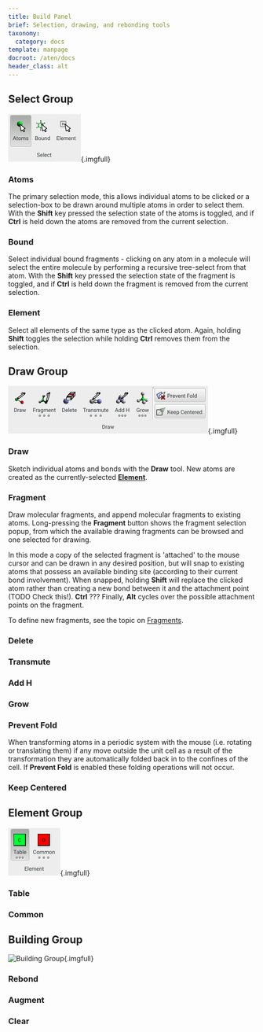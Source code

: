 ```yaml
---
title: Build Panel
brief: Selection, drawing, and rebonding tools
taxonomy:
  category: docs
template: manpage
docroot: /aten/docs
header_class: alt
---
```


## Select Group <a id="select"></a>

![Select Group](select.png){.imgfull}

### Atoms

The primary selection mode, this allows individual atoms to be clicked or a selection-box to be drawn around multiple atoms in order to select them. With the **Shift** key pressed the selection state of the atoms is toggled, and if **Ctrl** is held down the atoms are removed from the current selection.

### Bound

Select individual bound fragments - clicking on any atom in a molecule will select the entire molecule by performing a recursive tree-select from that atom. With the **Shift** key pressed the selection state of the fragment is toggled, and if **Ctrl** is held down the fragment is removed from the current selection.

### Element

Select all elements of the same type as the clicked atom. Again, holding **Shift** toggles the selection while holding **Ctrl** removes them from the selection.

## Draw Group <a id="draw"></a>

![Draw Group](draw.png){.imgfull}

### Draw

Sketch individual atoms and bonds with the **Draw** tool. New atoms are created as the currently-selected [**Element**](/aten/docs/gui/build#element).

### Fragment

Draw molecular fragments, and append molecular fragments to existing atoms. Long-pressing the **Fragment** button shows the fragment selection popup, from which the available drawing fragments can be browsed and one selected for drawing.

In this mode a copy of the selected fragment is 'attached' to the mouse cursor and can be drawn in any desired position, but will snap to existing atoms that possess an available binding site (according to their current bond involvement). When snapped, holding **Shift** will replace the clicked atom rather than creating a new bond between it and the attachment point (TODO Check this!). **Ctrl** ??? Finally, **Alt** cycles over the possible attachment points on the fragment.

To define new fragments, see the topic on [Fragments](/aten/docs/topics/fragments).

### Delete

### Transmute

### Add H

### Grow

### Prevent Fold

When transforming atoms in a periodic system with the mouse (i.e. rotating or translating them) if any move outside the unit cell as a result of the transformation they are automatically folded back in to the confines of the cell. If **Prevent Fold** is enabled these folding operations will not occur.

### Keep Centered

## Element Group <a id="element"></a>

![Element Group](element.png){.imgfull}

### Table

### Common

## Building Group <a id="bonding"></a>

![Building Group](building.png){.imgfull}

### Rebond

### Augment

### Clear
